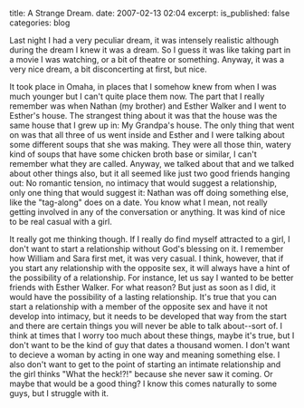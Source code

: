 title: A Strange Dream.
date: 2007-02-13 02:04
excerpt: 
is_published: false
categories: blog

Last night I had a very peculiar dream, it was intensely realistic although during the dream I knew it was a dream. So I guess it was like taking part in a movie I was watching, or a bit of theatre or something. Anyway, it was a very nice dream, a bit disconcerting at first, but nice.

It took place in Omaha, in places that I somehow knew from when I was much younger but I can't quite place them now. The part that I really remember was when Nathan (my brother) and Esther Walker and I went to Esther's house. The strangest thing about it was that the house was the same house that I grew up in: My Grandpa's house. The only thing that went on was that all three of us went inside and Esther and I were talking about some different soups that she was making. They were all those thin, watery kind of soups that have some chicken broth base or similar, I can't remember what they are called. Anyway, we talked about that and we talked about other things also, but it all seemed like just two good friends hanging out: No romantic tension, no intimacy that would suggest a relationship, only one thing that would suggest it: Nathan was off doing something else, like the "tag-along" does on a date. You know what I mean, not really getting involved in any of the conversation or anything. It was kind of nice to be real casual with a girl.

It really got me thinking though. If I really do find myself attracted to a girl, I don't want to start a relationship without God's blessing on it. I remember how William and Sara first met, it was very casual. I think, however, that if you start any relationship with the opposite sex, it will always have a hint of the possibility of a relationship. For instance, let us say I wanted to be better friends with Esther Walker. For what reason? But just as soon as I did, it would have the possibility of a lasting relationship. It's true that you can start a relationship with a member of the opposite sex and have it not develop into intimacy, but it needs to be developed that way from the start and there are certain things you will never be able to talk about--sort of. I think at times that I worry too much about these things, maybe it's true, but I don't want to be the kind of guy that dates a thousand women. I don't want to decieve a woman by acting in one way and meaning something else. I also don't want to get to the point of starting an intimate relationship and the girl thinks "What the heck!?!" because she never saw it coming. Or maybe that would be a good thing? I know this comes naturally to some guys, but I struggle with it.